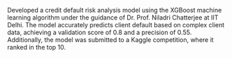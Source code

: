 Developed a credit default risk analysis model using the XGBoost machine learning algorithm under the guidance of Dr. Prof. Niladri Chatterjee at IIT Delhi. The model accurately predicts client default based on complex client data, achieving a validation score of 0.8 and a precision of 0.55. Additionally, the model was submitted to a Kaggle competition, where it ranked in the top 10.
